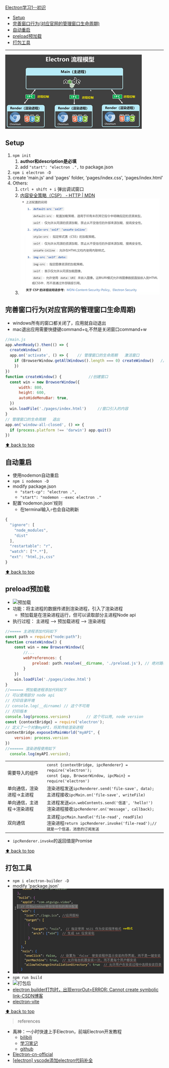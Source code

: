 [Electron学习1--初识](#top)
- [Setup](#setup)
- [完善窗口行为(对应官网的管理窗口生命周期)](#完善窗口行为对应官网的管理窗口生命周期)
- [自动重启](#自动重启)
- [preload预加载](#preload预加载)
- [打包工具](#打包工具)

-------------------------------------------------------

![流程模型](./images/流程模型.png)

## Setup

1. `npm init`
   1. **author和description是必填**
   2. add `"start": "electron .",` to package.json
2. `npm i electron -D`
3. create 'main.js' and 'pages' folder, 'pages/index.css', 'pages/index.html'
4. Others:
   1. `ctrl + shift + i` 弹出调试窗口
   2. [内容安全策略（CSP） - HTTP | MDN](https://developer.mozilla.org/zh-CN/docs/Web/HTTP/CSP)
   3. ![CSP](./images/CSP.png)

## 完善窗口行为(对应官网的管理窗口生命周期)

- windows所有的窗口都关闭了，应用就自动退出
- mac退出应用需要快捷键command+q,不然是关闭窗口command+w

```js
//main.js
app.whenReady().then(() => {
  createWindow()
  app.on('activate', () => {    // 管理窗口的生命周期   激活窗口
    if (BrowserWindow.getAllWindows().length === 0) createWindow()   //mac
    })
})
function createWindow() {            //创建窗口
  const win = new BrowserWindow({
      width: 800,
      height: 600,
      autoHideMenuBar: true,
  })
  win.loadFile('./pages/index.html')     //窗口引入的内容
}
// 管理窗口的生命周期   退出
app.on('window-all-closed', () => {
  if (process.platform !== 'darwin') app.quit()
})
```

[⬆ back to top](#top)

## 自动重启

- 使用nodemon自动重启
- `npm i nodemon -D`
- modify package.json
  - `"start-cp": "electron .",`
  - `"start": "nodemon --exec electron ."`
- 配置'nodemon.json'规则
  - 在terminal输入`r`也会自动刷新

```js
{
  "ignore": [
    "node_modules",
    "dist"
  ],
  "restartable": "r",
  "watch": ["*.*"],
  "ext": "html,js,css"
}
```

[⬆ back to top](#top)

## preload预加载

- ![预加载](预加载.png)
- 功能：将主进程的数据传递到渲染进程，引入了渲染进程
  - 预加载是在渲染进程运行，但可以读取部分主进程Node api
- 执行过程： 主进程  -->  预加载进程  -->  渲染进程

```js
//===== 主进程添加代码如下
const path = require("node:path");
function createWindow() {
    const win = new BrowserWindow({
        //...
        webPreferences: {
            preload: path.resolve(__dirname, './preload.js'), // 绝对路径，引入预加载js
        }
    })
    win.loadFile('./pages/index.html')
}
//====== 预加载进程添加代码如下
// 可以使用部分 node api
// 打印目录环境
// console.log(__dirname) // 这个不可用
// 打印版本
console.log(process.versions)       // 这个可以用, node version
const {contextBridge} = require('electron');
// 定义了一个对象myAPI，将其传给渲染进程
contextBridge.exposeInMainWorld("myAPI", {
    version: process.version
})
//====== 渲染进程使用如下
  console.log(myAPI.version);
```

|||
|---|---|
|需要导入的组件|`const {contextBridge, ipcRenderer} = require('electron');`<br>`const {app, BrowserWindow, ipcMain} = require('electron')`|
|单向通信，渲染进程->主进程|渲染进程发送`ipcRenderer.send('file-save', data);`<br>主进程接收`ipcMain.on('file-save', writeFile)`|
|单向通信，主进程->渲染进程|主进程发送`win.webContents.send('信道', 'hello!')`<br>渲染进程接收`ipcRenderer.on('message', callback);`|
|双向通信|主进程`ipcMain.handle('file-read', readFile)`<br>渲染进程`return ipcRenderer.invoke('file-read');// 就是一个信道，消息的订阅发送`|

- `ipcRenderer.invoke`的返回值是Promise

[⬆ back to top](#top)

## 打包工具

- `npm i electron-builder -D`
- modify 'package.json'
- ![build](./images/build.png)
- `npm run build`
- ![打包后](打包后.png)
- [electron builder打包时，出现errorOut=ERROR: Cannot create symbolic link-CSDN博客](https://blog.csdn.net/vifaceeeeee/article/details/134693524)
- [electron-vite](https://cn.electron-vite.org/)

[⬆ back to top](#top)

> references
- 禹神：一小时快速上手Electron，前端Electron开发教程
  - [bilibili](https://www.bilibili.com/video/BV1sE421N7M5/)
  - [学习笔记](https://blog.csdn.net/ganjiee0007/article/details/139971510)
  - [github](https://github.com/sui5yue6/my-electron-app)
- [Electron-cn-official](https://www.electronjs.org/zh/)
- [[electron] vscode添加electron代码补全](https://blog.csdn.net/qq_47500842/article/details/136277345)
